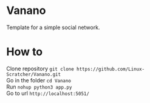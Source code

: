 # Vanano
Template for a simple social network.<br>
# How to<br>
Clone repository
`git clone https://github.com/Linux-Scratcher/Vanano.git`<br>
Go in the folder
`cd Vanano`<br>
Run
`nohup python3 app.py`<br>
Go to url
`http://localhost:5051/`
